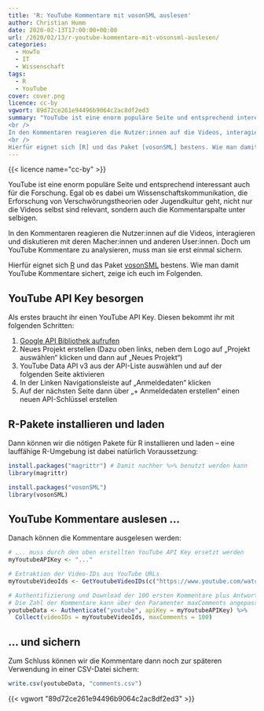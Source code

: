 ```yaml
---
title: 'R: YouTube Kommentare mit vosonSML auslesen'
author: Christian Humm
date: 2020-02-13T17:00:00+00:00
url: /2020/02/13/r-youtube-kommentare-mit-vosonsml-auslesen/
categories:
  - HowTo
  - IT
  - Wissenschaft
tags:
  - R
  - YouTube
cover: cover.png
licence: cc-by
vgwort: 89d72ce261e94496b9064c2ac8df2ed3
summary: "YouTube ist eine enorm populäre Seite und entsprechend interessant auch für die Forschung. Egal ob es dabei um Wissenschaftskommunikation, die Erforschung von Verschwörungstheorien oder Jugendkultur geht, nicht nur die Videos selbst sind relevant, sondern auch die Kommentarspalte unter selbigen.
<br />
In den Kommentaren reagieren die Nutzer:innen auf die Videos, interagieren und diskutieren mit deren Macher:innen und anderen User:innen. Doch um YouTube Kommentare zu analysieren, muss man sie erst einmal sichern.
<br />
Hierfür eignet sich [R] und das Paket [vosonSML] bestens. Wie man damit YouTube Kommentare sichert, zeige ich euch im Folgenden."
---
```


{{< licence name="cc-by" >}}

YouTube ist eine enorm populäre Seite und entsprechend interessant auch für die Forschung. Egal ob es dabei um Wissenschaftskommunikation, die Erforschung von Verschwörungstheorien oder Jugendkultur geht, nicht nur die Videos selbst sind relevant, sondern auch die Kommentarspalte unter selbigen.

In den Kommentaren reagieren die Nutzer:innen auf die Videos, interagieren und diskutieren mit deren Macher:innen und anderen User:innen. Doch um YouTube Kommentare zu analysieren, muss man sie erst einmal sichern.

Hierfür eignet sich [R][1] und das Paket [vosonSML][2] bestens. Wie man damit YouTube Kommentare sichert, zeige ich euch im Folgenden.

## YouTube API Key besorgen

Als erstes braucht ihr einen YouTube API Key. Diesen bekommt ihr mit folgenden Schritten:

  1. [Google API Bibliothek aufrufen][3]
  2. Neues Projekt erstellen
    (Dazu oben links, neben dem Logo auf „Projekt auswählen“ klicken und dann auf „Neues Projekt“)
  3. YouTube Data API v3 aus der API-Liste auswählen und auf der folgenden Seite aktivieren
  4. In der Linken Navigationsleiste auf „Anmeldedaten“ klicken
  5. Auf der nächsten Seite dann über „+ Anmeldedaten erstellen“ einen neuen API-Schlüssel erstellen

## R-Pakete installieren und laden

Dann können wir die nötigen Pakete für R installieren und laden – eine lauffähige R-Umgebung ist dabei natürlich Voraussetzung:

```r
install.packages("magrittr") # Damit nachher %>% benutzt werden kann
library(magrittr)

install.packages("vosonSML")
library(vosonSML)
```

## YouTube Kommentare auslesen ...

Danach können die Kommentare ausgelesen werden:

```r
# ... muss durch den oben erstellten YouTube API Key ersetzt werden
myYoutubeAPIKey <- "..."

# Extraktion der Video-IDs aus YouTube URLs
myYoutubeVideoIds <- GetYoutubeVideoIDs(c("https://www.youtube.com/watch?v=X8RUxm5xmxA","https://www.youtube.com/watch?v=ENI84bjZCBo"))

# Authentifizierung und Download der 100 ersten Kommentare plus Antworten auf diese
# Die Zahl der Kommentare kann über den Paramenter maxComments angepasst werden
youtubeData <- Authenticate("youtube", apiKey = myYoutubeAPIKey) %>%
  Collect(videoIDs = myYoutubeVideoIds, maxComments = 100)
```

## ... und sichern

Zum Schluss können wir die Kommentare dann noch zur späteren Verwendung in einer CSV-Datei sichern:

```r
write.csv(youtubeData, "comments.csv")
```

 [1]: https://www.r-project.org/
 [2]: http://vosonlab.net/SocialMediaLab
 [3]: https://console.developers.google.com/apis/library

{{< vgwort "89d72ce261e94496b9064c2ac8df2ed3" >}}
